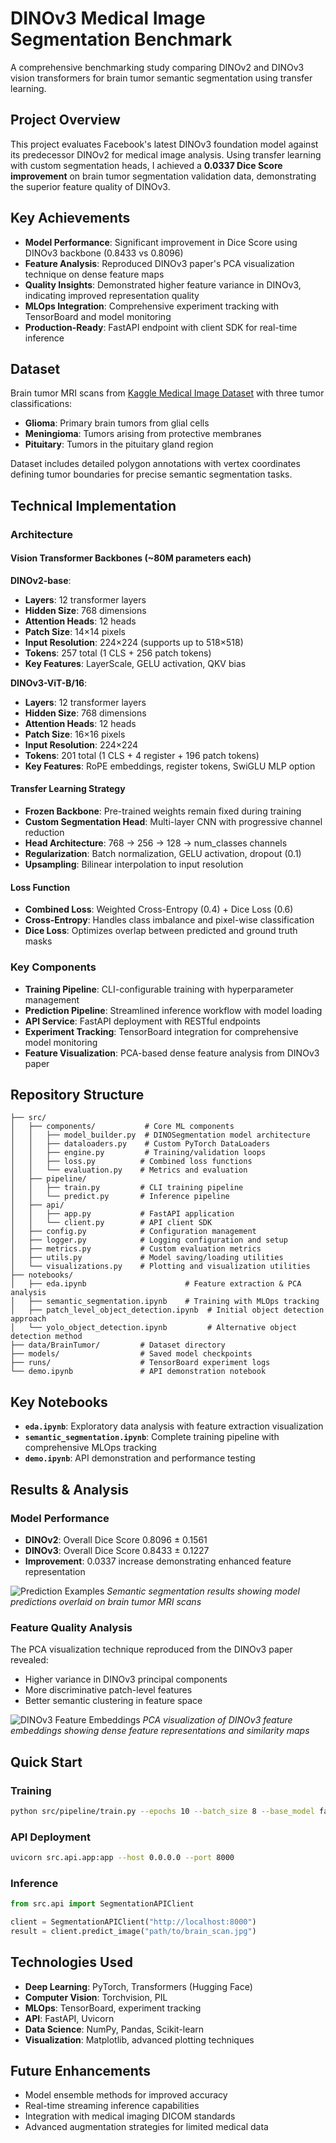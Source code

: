 # DINOv3 Medical Image Segmentation Benchmark

A comprehensive benchmarking study comparing DINOv2 and DINOv3 vision transformers for brain tumor semantic segmentation using transfer learning.

## Project Overview

This project evaluates Facebook's latest DINOv3 foundation model against its predecessor DINOv2 for medical image analysis. Using transfer learning with custom segmentation heads, I achieved a **0.0337 Dice Score improvement** on brain tumor segmentation validation data, demonstrating the superior feature quality of DINOv3.

## Key Achievements

- **Model Performance**: Significant improvement in Dice Score using DINOv3 backbone (0.8433 vs 0.8096)
- **Feature Analysis**: Reproduced DINOv3 paper's PCA visualization technique on dense feature maps
- **Quality Insights**: Demonstrated higher feature variance in DINOv3, indicating improved representation quality
- **MLOps Integration**: Comprehensive experiment tracking with TensorBoard and model monitoring
- **Production-Ready**: FastAPI endpoint with client SDK for real-time inference

## Dataset

Brain tumor MRI scans from [Kaggle Medical Image Dataset](https://www.kaggle.com/datasets/pkdarabi/medical-image-dataset-brain-tumor-detection/data) with three tumor classifications:
- **Glioma**: Primary brain tumors from glial cells
- **Meningioma**: Tumors arising from protective membranes
- **Pituitary**: Tumors in the pituitary gland region

Dataset includes detailed polygon annotations with vertex coordinates defining tumor boundaries for precise semantic segmentation tasks.

## Technical Implementation

### Architecture

#### Vision Transformer Backbones (~80M parameters each)

**DINOv2-base**:
- **Layers**: 12 transformer layers
- **Hidden Size**: 768 dimensions
- **Attention Heads**: 12 heads
- **Patch Size**: 14×14 pixels
- **Input Resolution**: 224×224 (supports up to 518×518)
- **Tokens**: 257 total (1 CLS + 256 patch tokens)
- **Key Features**: LayerScale, GELU activation, QKV bias

**DINOv3-ViT-B/16**:
- **Layers**: 12 transformer layers  
- **Hidden Size**: 768 dimensions
- **Attention Heads**: 12 heads
- **Patch Size**: 16×16 pixels
- **Input Resolution**: 224×224
- **Tokens**: 201 total (1 CLS + 4 register + 196 patch tokens)
- **Key Features**: RoPE embeddings, register tokens, SwiGLU MLP option

#### Transfer Learning Strategy
- **Frozen Backbone**: Pre-trained weights remain fixed during training
- **Custom Segmentation Head**: Multi-layer CNN with progressive channel reduction
- **Head Architecture**: 768 → 256 → 128 → num_classes channels
- **Regularization**: Batch normalization, GELU activation, dropout (0.1)
- **Upsampling**: Bilinear interpolation to input resolution

#### Loss Function
- **Combined Loss**: Weighted Cross-Entropy (0.4) + Dice Loss (0.6)
- **Cross-Entropy**: Handles class imbalance and pixel-wise classification
- **Dice Loss**: Optimizes overlap between predicted and ground truth masks

### Key Components
- **Training Pipeline**: CLI-configurable training with hyperparameter management
- **Prediction Pipeline**: Streamlined inference workflow with model loading
- **API Service**: FastAPI deployment with RESTful endpoints
- **Experiment Tracking**: TensorBoard integration for comprehensive model monitoring
- **Feature Visualization**: PCA-based dense feature analysis from DINOv3 paper

## Repository Structure

```
├── src/
│   ├── components/           # Core ML components
│   │   ├── model_builder.py  # DINOSegmentation model architecture
│   │   ├── dataloaders.py    # Custom PyTorch DataLoaders
│   │   ├── engine.py         # Training/validation loops
│   │   ├── loss.py          # Combined loss functions
│   │   └── evaluation.py    # Metrics and evaluation
│   ├── pipeline/
│   │   ├── train.py         # CLI training pipeline
│   │   └── predict.py       # Inference pipeline
│   ├── api/
│   │   ├── app.py           # FastAPI application
│   │   └── client.py        # API client SDK
│   ├── config.py            # Configuration management
│   ├── logger.py            # Logging configuration and setup
│   ├── metrics.py           # Custom evaluation metrics
│   ├── utils.py             # Model saving/loading utilities
│   └── visualizations.py    # Plotting and visualization utilities
├── notebooks/
│   ├── eda.ipynb                      # Feature extraction & PCA analysis
│   ├── semantic_segmentation.ipynb    # Training with MLOps tracking
│   ├── patch_level_object_detection.ipynb  # Initial object detection approach
│   └── yolo_object_detection.ipynb         # Alternative object detection method
├── data/BrainTumor/         # Dataset directory
├── models/                  # Saved model checkpoints
├── runs/                    # TensorBoard experiment logs
└── demo.ipynb               # API demonstration notebook
```

## Key Notebooks

- **`eda.ipynb`**: Exploratory data analysis with feature extraction visualization
- **`semantic_segmentation.ipynb`**: Complete training pipeline with comprehensive MLOps tracking
- **`demo.ipynb`**: API demonstration and performance testing

## Results & Analysis

### Model Performance
- **DINOv2**: Overall Dice Score 0.8096 ± 0.1561
- **DINOv3**: Overall Dice Score 0.8433 ± 0.1227
- **Improvement**: 0.0337 increase demonstrating enhanced feature representation

![Prediction Examples](prediction_example.png)
*Semantic segmentation results showing model predictions overlaid on brain tumor MRI scans*

### Feature Quality Analysis
The PCA visualization technique reproduced from the DINOv3 paper revealed:
- Higher variance in DINOv3 principal components
- More discriminative patch-level features
- Better semantic clustering in feature space

![DINOv3 Feature Embeddings](dinov3_embeddings.png)
*PCA visualization of DINOv3 feature embeddings showing dense feature representations and similarity maps*

## Quick Start

### Training
```bash
python src/pipeline/train.py --epochs 10 --batch_size 8 --base_model facebook/dinov3-vitb16-pretrain-lvd1689m
```

### API Deployment
```bash
uvicorn src.api.app:app --host 0.0.0.0 --port 8000
```

### Inference
```python
from src.api import SegmentationAPIClient

client = SegmentationAPIClient("http://localhost:8000")
result = client.predict_image("path/to/brain_scan.jpg")
```

## Technologies Used

- **Deep Learning**: PyTorch, Transformers (Hugging Face)
- **Computer Vision**: Torchvision, PIL
- **MLOps**: TensorBoard, experiment tracking
- **API**: FastAPI, Uvicorn
- **Data Science**: NumPy, Pandas, Scikit-learn
- **Visualization**: Matplotlib, advanced plotting techniques

## Future Enhancements

- Model ensemble methods for improved accuracy
- Real-time streaming inference capabilities
- Integration with medical imaging DICOM standards
- Advanced augmentation strategies for limited medical data